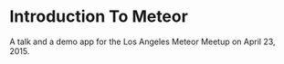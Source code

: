 # Introduction To Meteor

A talk and a demo app for the Los Angeles Meteor Meetup on April 23, 2015.
